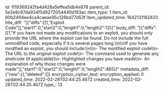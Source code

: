 id: 1f19369242fa4d428a5effea5db4e878
parent_id: 5e2e8c87da934f5d9272054440d193ac
item_type: 1
item_id: 90b2494ee4ca4caeae95c126bd77d53f
item_updated_time: 1642131182420
title_diff: "[{\"diffs\":[[1,\"Exploit Code\"]],\"start1\":0,\"start2\":0,\"length1\":0,\"length2\":12}]"
body_diff: "[{\"diffs\":[[1,\"If you have not made any modifications to an exploit, you should only provide the URL where the exploit can be found. Do not include the full unmodified code, especially if it is several pages long.\\\n\\\nIf you have modified an exploit, you should include:\\\n\\\n- The modified exploit code\\\n- The URL to the original exploit code\\\n- The command used to generate any shellcode (if applicable)\\\n- Highlighted changes you have made\\\n- An explanation of why those changes were made\"]],\"start1\":0,\"start2\":0,\"length1\":0,\"length2\":465}]"
metadata_diff: {"new":{},"deleted":[]}
encryption_cipher_text: 
encryption_applied: 0
updated_time: 2022-02-28T02:44:25.467Z
created_time: 2022-02-28T02:44:25.467Z
type_: 13
